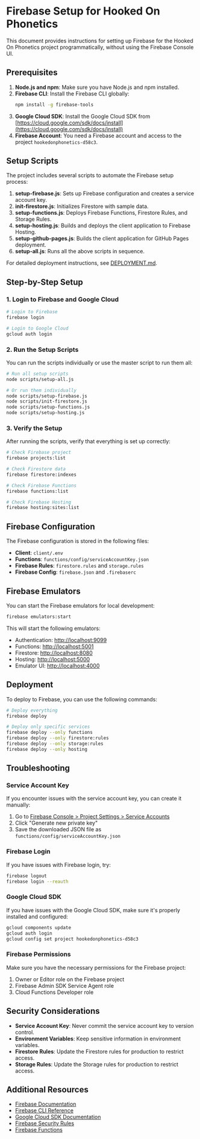 # Firebase Setup for Hooked On Phonetics

This document provides instructions for setting up Firebase for the Hooked On Phonetics project programmatically, without using the Firebase Console UI.

## Prerequisites

1. **Node.js and npm**: Make sure you have Node.js and npm installed.
2. **Firebase CLI**: Install the Firebase CLI globally:
   ```bash
   npm install -g firebase-tools
   ```
3. **Google Cloud SDK**: Install the Google Cloud SDK from [https://cloud.google.com/sdk/docs/install](https://cloud.google.com/sdk/docs/install)
4. **Firebase Account**: You need a Firebase account and access to the project `hookedonphonetics-d58c3`.

## Setup Scripts

The project includes several scripts to automate the Firebase setup process:

1. **setup-firebase.js**: Sets up Firebase configuration and creates a service account key.
2. **init-firestore.js**: Initializes Firestore with sample data.
3. **setup-functions.js**: Deploys Firebase Functions, Firestore Rules, and Storage Rules.
4. **setup-hosting.js**: Builds and deploys the client application to Firebase Hosting.
5. **setup-github-pages.js**: Builds the client application for GitHub Pages deployment.
6. **setup-all.js**: Runs all the above scripts in sequence.

For detailed deployment instructions, see [DEPLOYMENT.md](DEPLOYMENT.md).

## Step-by-Step Setup

### 1. Login to Firebase and Google Cloud

```bash
# Login to Firebase
firebase login

# Login to Google Cloud
gcloud auth login
```

### 2. Run the Setup Scripts

You can run the scripts individually or use the master script to run them all:

```bash
# Run all setup scripts
node scripts/setup-all.js

# Or run them individually
node scripts/setup-firebase.js
node scripts/init-firestore.js
node scripts/setup-functions.js
node scripts/setup-hosting.js
```

### 3. Verify the Setup

After running the scripts, verify that everything is set up correctly:

```bash
# Check Firebase project
firebase projects:list

# Check Firestore data
firebase firestore:indexes

# Check Firebase Functions
firebase functions:list

# Check Firebase Hosting
firebase hosting:sites:list
```

## Firebase Configuration

The Firebase configuration is stored in the following files:

- **Client**: `client/.env`
- **Functions**: `functions/config/serviceAccountKey.json`
- **Firebase Rules**: `firestore.rules` and `storage.rules`
- **Firebase Config**: `firebase.json` and `.firebaserc`

## Firebase Emulators

You can start the Firebase emulators for local development:

```bash
firebase emulators:start
```

This will start the following emulators:

- Authentication: [http://localhost:9099](http://localhost:9099)
- Functions: [http://localhost:5001](http://localhost:5001)
- Firestore: [http://localhost:8080](http://localhost:8080)
- Hosting: [http://localhost:5000](http://localhost:5000)
- Emulator UI: [http://localhost:4000](http://localhost:4000)

## Deployment

To deploy to Firebase, you can use the following commands:

```bash
# Deploy everything
firebase deploy

# Deploy only specific services
firebase deploy --only functions
firebase deploy --only firestore:rules
firebase deploy --only storage:rules
firebase deploy --only hosting
```

## Troubleshooting

### Service Account Key

If you encounter issues with the service account key, you can create it manually:

1. Go to [Firebase Console > Project Settings > Service Accounts](https://console.firebase.google.com/project/hookedonphonetics-d58c3/settings/serviceaccounts/adminsdk)
2. Click "Generate new private key"
3. Save the downloaded JSON file as `functions/config/serviceAccountKey.json`

### Firebase Login

If you have issues with Firebase login, try:

```bash
firebase logout
firebase login --reauth
```

### Google Cloud SDK

If you have issues with the Google Cloud SDK, make sure it's properly installed and configured:

```bash
gcloud components update
gcloud auth login
gcloud config set project hookedonphonetics-d58c3
```

### Firebase Permissions

Make sure you have the necessary permissions for the Firebase project:

1. Owner or Editor role on the Firebase project
2. Firebase Admin SDK Service Agent role
3. Cloud Functions Developer role

## Security Considerations

- **Service Account Key**: Never commit the service account key to version control.
- **Environment Variables**: Keep sensitive information in environment variables.
- **Firestore Rules**: Update the Firestore rules for production to restrict access.
- **Storage Rules**: Update the Storage rules for production to restrict access.

## Additional Resources

- [Firebase Documentation](https://firebase.google.com/docs)
- [Firebase CLI Reference](https://firebase.google.com/docs/cli)
- [Google Cloud SDK Documentation](https://cloud.google.com/sdk/docs)
- [Firebase Security Rules](https://firebase.google.com/docs/rules)
- [Firebase Functions](https://firebase.google.com/docs/functions)
